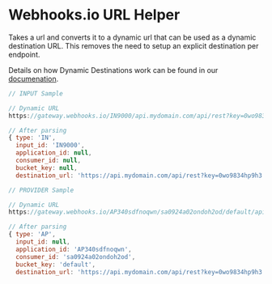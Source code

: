 # Webhooks.io URL Helper

Takes a url and converts it to a dynamic url that can be used as a dynamic destination URL.  This removes the need to setup an explicit destination per endpoint.

Details on how Dynamic Destinations work can be found in our [documenation](http://www.webhooks.io/docs/relay/dynamic-destinations).

``` javascript
// INPUT Sample

// Dynamic URL
https://gateway.webhooks.io/IN9000/api.mydomain.com/api/rest?key=0wo9834hp9h3

// After parsing
{ type: 'IN',
  input_id: 'IN9000',
  application_id: null,
  consumer_id: null,
  bucket_key: null,
  destination_url: 'https://api.mydomain.com/api/rest?key=0wo9834hp9h3' }

// PROVIDER Sample

// Dynamic URL
https://gateway.webhooks.io/AP340sdfnoqwn/sa0924a02ondoh2od/default/api.mydomain.com/api/rest?key=0wo9834hp9h3

// After parsing
{ type: 'AP',
  input_id: null,
  application_id: 'AP340sdfnoqwn',
  consumer_id: 'sa0924a02ondoh2od',
  bucket_key: 'default',
  destination_url: 'https://api.mydomain.com/api/rest?key=0wo9834hp9h3' }


```
